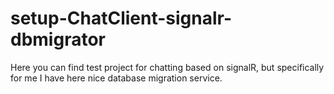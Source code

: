 # setup-ChatClient-signalr-dbmigrator
Here you can find test project for chatting based on signalR, but specifically for me I have here nice database migration service.
